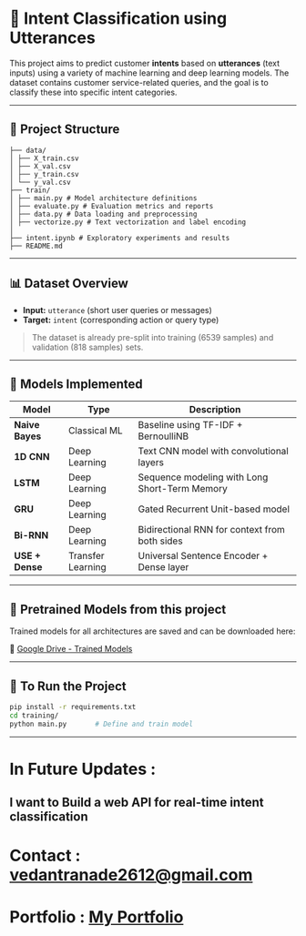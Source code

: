 # 🧠 Intent Classification using Utterances

This project aims to predict customer **intents** based on **utterances** (text inputs) using a variety of machine learning and deep learning models. The dataset contains customer service-related queries, and the goal is to classify these into specific intent categories.

---

## 📂 Project Structure
```
├── data/
│ ├── X_train.csv
│ ├── X_val.csv
│ ├── y_train.csv
│ └── y_val.csv
├── train/
│ ├── main.py # Model architecture definitions
│ ├── evaluate.py # Evaluation metrics and reports
│ ├── data.py # Data loading and preprocessing
│ ├── vectorize.py # Text vectorization and label encoding
│
├── intent.ipynb # Exploratory experiments and results
├── README.md
```

---

## 📊 Dataset Overview

- **Input:** `utterance` (short user queries or messages)
- **Target:** `intent` (corresponding action or query type)

> The dataset is already pre-split into training (6539 samples) and validation (818 samples) sets.

---

## 🔧 Models Implemented

| Model              | Type               | Description                                      |
|-------------------|--------------------|--------------------------------------------------|
| **Naive Bayes**    | Classical ML       | Baseline using TF-IDF + BernoulliNB              |
| **1D CNN**         | Deep Learning      | Text CNN model with convolutional layers         |
| **LSTM**           | Deep Learning      | Sequence modeling with Long Short-Term Memory    |
| **GRU**            | Deep Learning      | Gated Recurrent Unit-based model                 |
| **Bi-RNN**         | Deep Learning      | Bidirectional RNN for context from both sides    |
| **USE + Dense**    | Transfer Learning  | Universal Sentence Encoder + Dense layer         |

---
## 💾 Pretrained Models from this project

Trained models for all architectures are saved and can be downloaded here:

🔗 [Google Drive - Trained Models](https://drive.google.com/drive/folders/1lQyII07bK66LO7k9x0-fODNTSpP6QA5i?usp=sharing)

---
## 🚀 To Run the Project

```bash
pip install -r requirements.txt
cd training/
python main.py       # Define and train model
```
---
# In Future Updates : 
I want to Build a web API for real-time intent classification
---
# Contact : [vedantranade2612@gmail.com](vedantranade2612@gmail.com)
# Portfolio : [My Portfolio](https://vedant-ranade.netlify.app/)

